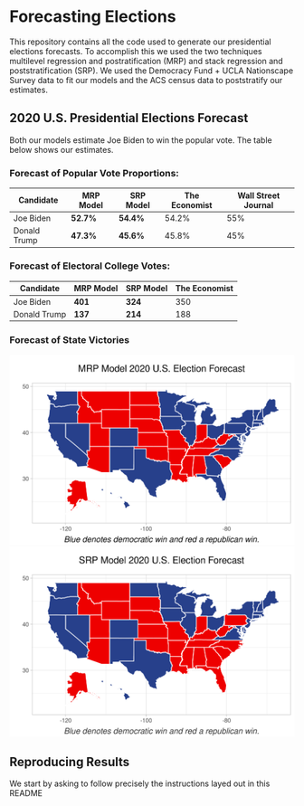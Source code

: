 # Forecasting Elections

This repository contains all the code used to generate our
presidential elections forecasts. To accomplish this we used the
two techniques multilevel regression and postratification (MRP)
and stack regression and poststratification (SRP). We used
the Democracy Fund + UCLA Nationscape Survey data to fit our models
and the ACS census data to poststratify our estimates. 

## 2020 U.S. Presidential Elections Forecast
Both our models estimate Joe Biden to win the popular vote. The table below shows our estimates.

### Forecast of Popular Vote Proportions:

| Candidate | **MRP Model** | **SRP Model** | The Economist | Wall Street Journal |
|-----------|---------------|---------------|---------------|---------------------|
| Joe Biden | **52.7%** | **54.4%** | 54.2% | 55% |
| Donald Trump | **47.3%** | **45.6%** | 45.8% | 45% |

### Forecast of Electoral College Votes:

| Candidate | **MRP Model** | **SRP Model** | The Economist | 
|-----------|---------------|---------------|---------------|
| Joe Biden | **401** | **324** | 350 |
| Donald Trump | **137** | **214** | 188 | 


### Forecast of State Victories
![MRP State Forecast](./util/MRP_state_forecast.png)
![SRP State Forecast](./util/SRP_State_Forecast.png)


## Reproducing Results
We start by asking to follow precisely the instructions layed out in this README


